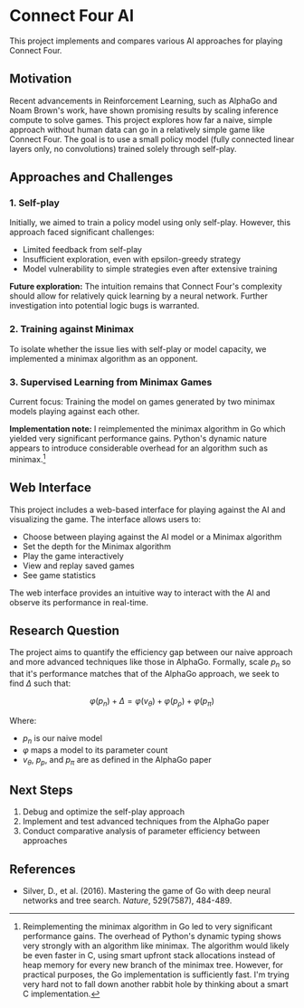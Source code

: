 # Connect Four AI

This project implements and compares various AI approaches for playing Connect Four.

## Motivation

Recent advancements in Reinforcement Learning, such as AlphaGo and Noam Brown's work, have shown promising results by scaling inference compute to solve games. This project explores how far a naive, simple approach without human data can go in a relatively simple game like Connect Four. The goal is to use a small policy model (fully connected linear layers only, no convolutions) trained solely through self-play.

## Approaches and Challenges

### 1. Self-play

Initially, we aimed to train a policy model using only self-play. However, this approach faced significant challenges:

- Limited feedback from self-play
- Insufficient exploration, even with epsilon-greedy strategy
- Model vulnerability to simple strategies even after extensive training

**Future exploration:** The intuition remains that Connect Four's complexity should allow for relatively quick learning by a neural network. Further investigation into potential logic bugs is warranted.

### 2. Training against Minimax

To isolate whether the issue lies with self-play or model capacity, we implemented a minimax algorithm as an opponent.

### 3. Supervised Learning from Minimax Games

Current focus: Training the model on games generated by two minimax models playing against each other.

**Implementation note:** I reimplemented the minimax algorithm in Go which yielded very significant performance gains. Python's dynamic nature appears to introduce considerable overhead for an algorithm such as minimax.[^1]

[^1]: Reimplementing the minimax algorithm in Go led to very significant performance gains. The overhead of Python's dynamic typing shows very strongly with an algorithm like minimax. The algorithm would likely be even faster in C, using smart upfront stack allocations instead of heap memory for every new branch of the minimax tree. However, for practical purposes, the Go implementation is sufficiently fast. I'm trying very hard not to fall down another rabbit hole by thinking about a smart C implementation.

## Web Interface

This project includes a web-based interface for playing against the AI and visualizing the game. The interface allows users to:

- Choose between playing against the AI model or a Minimax algorithm
- Set the depth for the Minimax algorithm
- Play the game interactively
- View and replay saved games
- See game statistics

The web interface provides an intuitive way to interact with the AI and observe its performance in real-time.

## Research Question

The project aims to quantify the efficiency gap between our naive approach and more advanced techniques like those in AlphaGo. Formally, scale $p_n$ so that it's performance matches that of the AlphaGo approach, we seek to find $\Delta$ such that:

$$
    \varphi(p_n) + \Delta = \varphi(v_\theta) + \varphi(p_\rho) + \varphi(p_\pi)
$$

Where:
- $p_n$ is our naive model
- $\varphi$ maps a model to its parameter count
- $v_\theta$, $p_p$, and $p_\pi$ are as defined in the AlphaGo paper

## Next Steps

1. Debug and optimize the self-play approach
2. Implement and test advanced techniques from the AlphaGo paper
3. Conduct comparative analysis of parameter efficiency between approaches

## References

- Silver, D., et al. (2016). Mastering the game of Go with deep neural networks and tree search. *Nature*, 529(7587), 484-489.
